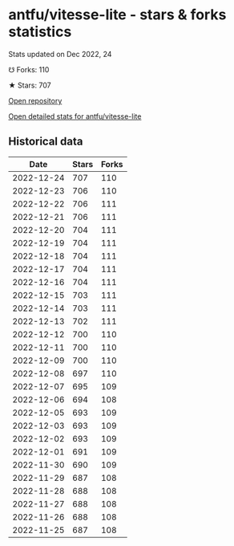 # antfu/vitesse-lite - stars & forks statistics

Stats updated on Dec 2022, 24

☋ Forks: 110

★ Stars: 707

[Open repository](https://github.com/antfu/vitesse-lite)

[Open detailed stats for antfu/vitesse-lite](https://reviewgithub.com/rep/antfu/vitesse-lite)

## Historical data
| Date | Stars | Forks |
|------|-------|-------|
| 2022-12-24 | 707 | 110 | 
| 2022-12-23 | 706 | 110 | 
| 2022-12-22 | 706 | 111 | 
| 2022-12-21 | 706 | 111 | 
| 2022-12-20 | 704 | 111 | 
| 2022-12-19 | 704 | 111 | 
| 2022-12-18 | 704 | 111 | 
| 2022-12-17 | 704 | 111 | 
| 2022-12-16 | 704 | 111 | 
| 2022-12-15 | 703 | 111 | 
| 2022-12-14 | 703 | 111 | 
| 2022-12-13 | 702 | 111 | 
| 2022-12-12 | 700 | 110 | 
| 2022-12-11 | 700 | 110 | 
| 2022-12-09 | 700 | 110 | 
| 2022-12-08 | 697 | 110 | 
| 2022-12-07 | 695 | 109 | 
| 2022-12-06 | 694 | 108 | 
| 2022-12-05 | 693 | 109 | 
| 2022-12-03 | 693 | 109 | 
| 2022-12-02 | 693 | 109 | 
| 2022-12-01 | 691 | 109 | 
| 2022-11-30 | 690 | 109 | 
| 2022-11-29 | 687 | 108 | 
| 2022-11-28 | 688 | 108 | 
| 2022-11-27 | 688 | 108 | 
| 2022-11-26 | 688 | 108 | 
| 2022-11-25 | 687 | 108 | 

